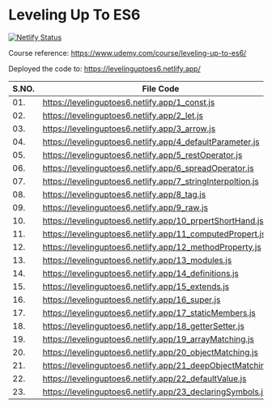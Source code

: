 # Leveling Up To ES6

[![Netlify Status](https://api.netlify.com/api/v1/badges/81512712-378a-43c6-8b6c-f5ade92f2bb7/deploy-status)](https://app.netlify.com/sites/levelinguptoes6/deploys)

Course reference:
https://www.udemy.com/course/leveling-up-to-es6/

Deployed the code to:
https://levelinguptoes6.netlify.app/

| S.NO. | File Code                                                    |
| ----- | ------------------------------------------------------------ |
| 01.   | https://levelinguptoes6.netlify.app/1_const.js               |
| 02.   | https://levelinguptoes6.netlify.app/2_let.js                 |
| 03.   | https://levelinguptoes6.netlify.app/3_arrow.js               |
| 04.   | https://levelinguptoes6.netlify.app/4_defaultParameter.js    |
| 05.   | https://levelinguptoes6.netlify.app/5_restOperator.js        |
| 06.   | https://levelinguptoes6.netlify.app/6_spreadOperator.js      |
| 07.   | https://levelinguptoes6.netlify.app/7_stringInterpoltion.js  |
| 08.   | https://levelinguptoes6.netlify.app/8_tag.js                 |
| 09.   | https://levelinguptoes6.netlify.app/9_raw.js                 |
| 10.   | https://levelinguptoes6.netlify.app/10_prpertShortHand.js    |
| 11.   | https://levelinguptoes6.netlify.app/11_computedPropert.js    |
| 12.   | https://levelinguptoes6.netlify.app/12_methodProperty.js     |
| 13.   | https://levelinguptoes6.netlify.app/13_modules.js            |
| 14.   | https://levelinguptoes6.netlify.app/14_definitions.js        |
| 15.   | https://levelinguptoes6.netlify.app/15_extends.js            |
| 16.   | https://levelinguptoes6.netlify.app/16_super.js              |
| 17.   | https://levelinguptoes6.netlify.app/17_staticMembers.js      |
| 18.   | https://levelinguptoes6.netlify.app/18_getterSetter.js       |
| 19.   | https://levelinguptoes6.netlify.app/19_arrayMatching.js      |
| 20.   | https://levelinguptoes6.netlify.app/20_objectMatching.js     |
| 21.   | https://levelinguptoes6.netlify.app/21_deepObjectMatching.js |
| 22.   | https://levelinguptoes6.netlify.app/22_defaultValue.js       |
| 23.   | https://levelinguptoes6.netlify.app/23_declaringSymbols.js   |

